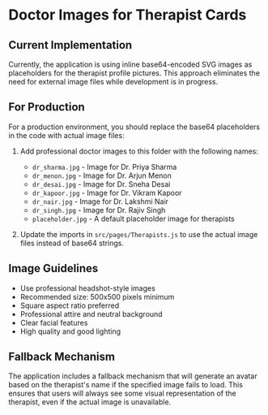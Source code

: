 # Doctor Images for Therapist Cards

## Current Implementation

Currently, the application is using inline base64-encoded SVG images as placeholders for the therapist profile pictures. This approach eliminates the need for external image files while development is in progress.

## For Production

For a production environment, you should replace the base64 placeholders in the code with actual image files:

1. Add professional doctor images to this folder with the following names:
   - `dr_sharma.jpg` - Image for Dr. Priya Sharma
   - `dr_menon.jpg` - Image for Dr. Arjun Menon
   - `dr_desai.jpg` - Image for Dr. Sneha Desai
   - `dr_kapoor.jpg` - Image for Dr. Vikram Kapoor
   - `dr_nair.jpg` - Image for Dr. Lakshmi Nair
   - `dr_singh.jpg` - Image for Dr. Rajiv Singh
   - `placeholder.jpg` - A default placeholder image for therapists

2. Update the imports in `src/pages/Therapists.js` to use the actual image files instead of base64 strings.

## Image Guidelines

- Use professional headshot-style images
- Recommended size: 500x500 pixels minimum
- Square aspect ratio preferred
- Professional attire and neutral background
- Clear facial features
- High quality and good lighting

## Fallback Mechanism

The application includes a fallback mechanism that will generate an avatar based on the therapist's name if the specified image fails to load. This ensures that users will always see some visual representation of the therapist, even if the actual image is unavailable. 